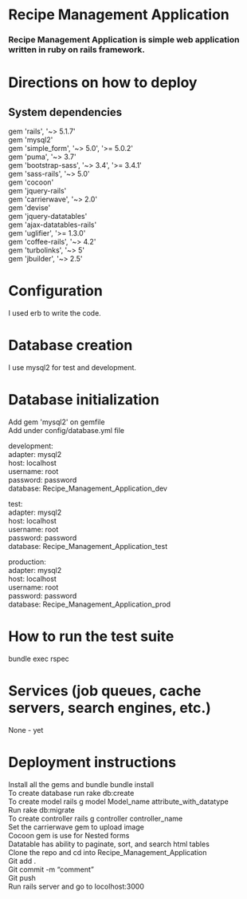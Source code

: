 # **Recipe Management Application**

### Recipe Management Application is simple web application written in ruby on rails framework.

# **Directions on how to deploy**

## **System dependencies**

gem 'rails', '~> 5.1.7'<br/>
gem 'mysql2'<br/>
gem 'simple_form', '~> 5.0', '>= 5.0.2'<br/>
gem 'puma', '~> 3.7'<br/>
gem 'bootstrap-sass', '~> 3.4', '>= 3.4.1'<br/>
gem 'sass-rails', '~> 5.0'<br/>
gem 'cocoon'<br/>
gem 'jquery-rails'<br/>
gem 'carrierwave', '~> 2.0'<br/>
gem 'devise'<br/>
gem 'jquery-datatables'<br/>
gem 'ajax-datatables-rails'<br/>
gem 'uglifier', '>= 1.3.0'<br/>
gem 'coffee-rails', '~> 4.2'<br/>
gem 'turbolinks', '~> 5'<br/>
gem 'jbuilder', '~> 2.5'

# **Configuration**

I used erb to write the code.

# **Database creation**

I use mysql2 for test and development.

# **Database initialization**

Add gem 'mysql2' on gemfile<br/>
Add under config/database.yml file<br/>

development:<br/>
  adapter: mysql2<br/>
  host: localhost<br/>
  username: root<br/>
  password: password<br/>
  database: Recipe_Management_Application_dev<br/>
 
test:<br/>
  adapter: mysql2<br/>
  host: localhost<br/>
  username: root<br/>
  password: password<br/>
  database: Recipe_Management_Application_test <br/>

production:<br/>
  adapter: mysql2<br/>
  host: localhost<br/>
  username: root<br/>
  password: password<br/>
  database: Recipe_Management_Application_prod <br/>

# **How to run the test suite**

bundle exec rspec

# **Services (job queues, cache servers, search engines, etc.)**

None - yet

# **Deployment instructions**

Install all the gems and bundle bundle install<br/>
 To create database run rake db:create<br/>
To create model rails g model Model_name attribute_with_datatype<br/>
Run rake db:migrate<br/>
To create controller rails g controller controller_name <br/>
Set the carrierwave gem to upload image<br/>
Cocoon gem is use for Nested forms<br/>
Datatable has ability to paginate, sort, and search html tables<br/>
Clone the repo and cd into Recipe_Management_Application<br/>
Git add .<br/>
Git commit -m “comment”<br/>
Git push<br/>
Run rails server and go to locolhost:3000<br/>





